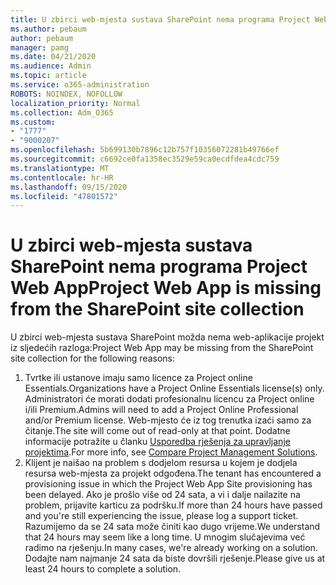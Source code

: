 ```yaml
---
title: U zbirci web-mjesta sustava SharePoint nema programa Project Web App
ms.author: pebaum
author: pebaum
manager: pamg
ms.date: 04/21/2020
ms.audience: Admin
ms.topic: article
ms.service: o365-administration
ROBOTS: NOINDEX, NOFOLLOW
localization_priority: Normal
ms.collection: Adm_O365
ms.custom:
- "1777"
- "9000207"
ms.openlocfilehash: 5b699130b7896c12b757f10356072281b49766ef
ms.sourcegitcommit: c6692ce0fa1358ec3529e59ca0ecdfdea4cdc759
ms.translationtype: MT
ms.contentlocale: hr-HR
ms.lasthandoff: 09/15/2020
ms.locfileid: "47801572"
---
```

# <a name="project-web-app-is-missing-from-the-sharepoint-site-collection"></a><span data-ttu-id="40551-102">U zbirci web-mjesta sustava SharePoint nema programa Project Web App</span><span class="sxs-lookup"><span data-stu-id="40551-102">Project Web App is missing from the SharePoint site collection</span></span>

<span data-ttu-id="40551-103">U zbirci web-mjesta sustava SharePoint možda nema web-aplikacije projekt iz sljedećih razloga:</span><span class="sxs-lookup"><span data-stu-id="40551-103">Project Web App may be missing from the SharePoint site collection for the following reasons:</span></span>

1. <span data-ttu-id="40551-104">Tvrtke ili ustanove imaju samo licence za Project online Essentials.</span><span class="sxs-lookup"><span data-stu-id="40551-104">Organizations have a Project Online Essentials license(s) only.</span></span> <span data-ttu-id="40551-105">Administratori će morati dodati profesionalnu licencu za Project online i/ili Premium.</span><span class="sxs-lookup"><span data-stu-id="40551-105">Admins will need to add a Project Online Professional and/or Premium license.</span></span> <span data-ttu-id="40551-106">Web-mjesto će iz tog trenutka izaći samo za čitanje.</span><span class="sxs-lookup"><span data-stu-id="40551-106">The site will come out of read-only at that point.</span></span> <span data-ttu-id="40551-107">Dodatne informacije potražite u članku [Usporedba rješenja za upravljanje projektima](https://products.office.com/project/compare-microsoft-project-management-software?tab=1).</span><span class="sxs-lookup"><span data-stu-id="40551-107">For more info, see [Compare Project Management Solutions](https://products.office.com/project/compare-microsoft-project-management-software?tab=1).</span></span>
2. <span data-ttu-id="40551-108">Klijent je naišao na problem s dodjelom resursa u kojem je dodjela resursa web-mjesta za projekt odgođena.</span><span class="sxs-lookup"><span data-stu-id="40551-108">The tenant has encountered a provisioning issue in which the Project Web App Site provisioning has been delayed.</span></span> <span data-ttu-id="40551-109">Ako je prošlo više od 24 sata, a vi i dalje nailazite na problem, prijavite karticu za podršku.</span><span class="sxs-lookup"><span data-stu-id="40551-109">If more than 24 hours have passed and you're still experiencing the issue, please log a support ticket.</span></span> <span data-ttu-id="40551-110">Razumijemo da se 24 sata može činiti kao dugo vrijeme.</span><span class="sxs-lookup"><span data-stu-id="40551-110">We understand that 24 hours may seem like a long time.</span></span> <span data-ttu-id="40551-111">U mnogim slučajevima već radimo na rješenju.</span><span class="sxs-lookup"><span data-stu-id="40551-111">In many cases, we're already working on a solution.</span></span> <span data-ttu-id="40551-112">Dodajte nam najmanje 24 sata da biste dovršili rješenje.</span><span class="sxs-lookup"><span data-stu-id="40551-112">Please give us at least 24 hours to complete a solution.</span></span>
